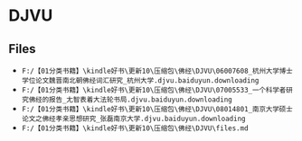 # DJVU

## Files

- `F:/【01分类书籍】\kindle好书\更新10\压缩包\佛经\DJVU\06007608_杭州大学博士学位论文魏晋南北朝佛经词汇研究_杭州大学.djvu.baiduyun.downloading`
- `F:/【01分类书籍】\kindle好书\更新10\压缩包\佛经\DJVU\07005533_一个科学者研究佛经的报告_尢智表着大法轮书局.djvu.baiduyun.downloading`
- `F:/【01分类书籍】\kindle好书\更新10\压缩包\佛经\DJVU\08014801_南京大学硕士论文之佛经孝亲思想研究_张磊南京大学.djvu.baiduyun.downloading`
- `F:/【01分类书籍】\kindle好书\更新10\压缩包\佛经\DJVU\files.md`
